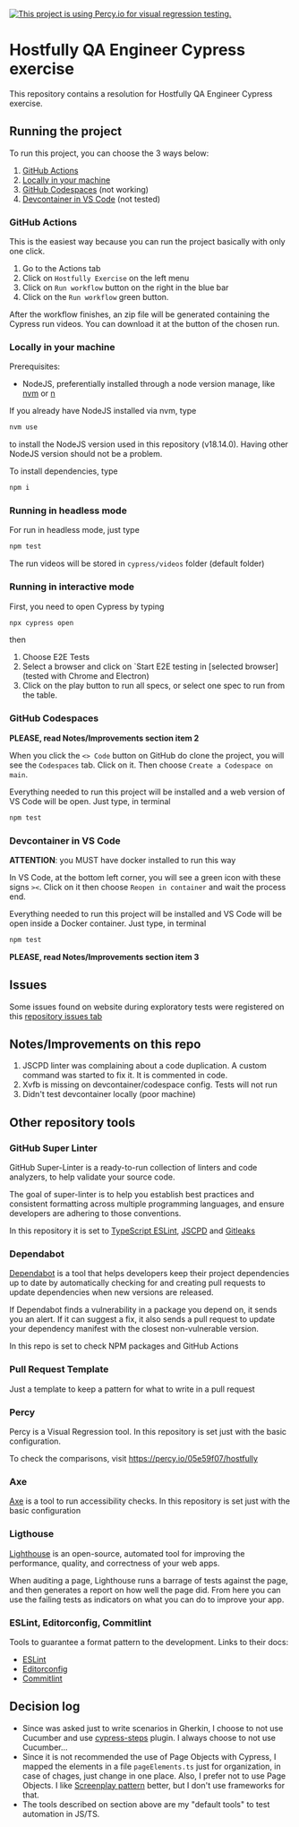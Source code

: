 [![This project is using Percy.io for visual regression testing.](https://percy.io/static/images/percy-badge.svg)](https://percy.io/05e59f07/hostfully)

# Hostfully QA Engineer Cypress exercise

This repository contains a resolution for Hostfully QA Engineer Cypress exercise.

## Running the project

To run this project, you can choose the 3 ways below:

1. [GitHub Actions](#github-actions)
1. [Locally in your machine](#locally-in-your-machine)
1. [GitHub Codespaces](#github-codespaces) (not working)
1. [Devcontainer in VS Code](#devcontainer-in-vs-code) (not tested)

### GitHub Actions

This is the easiest way because you can run the project basically with only one click.

1. Go to the Actions tab
1. Click on `Hostfully Exercise` on the left menu
1. Click on `Run workflow` button on the right in the blue bar
1. Click on the `Run workflow` green button.

After the workflow finishes, an zip file will be generated containing the Cypress run videos. You can download it at the button of the chosen run.

### Locally in your machine

Prerequisites:

- NodeJS, preferentially installed through a node version manage, like [nvm](https://github.com/nvm-sh/nvm) or [n](https://github.com/tj/n)

If you already have NodeJS installed via nvm, type

```sh
nvm use
```

to install the NodeJS version used in this repository (v18.14.0). Having other NodeJS version should not be a problem.

To install dependencies, type

```sh
npm i
```

### Running in headless mode

For run in headless mode, just type

```sh
npm test
```

The run videos will be stored in `cypress/videos` folder (default folder)

### Running in interactive mode

First, you need to open Cypress by typing

```sh
npx cypress open
```

then

1. Choose E2E Tests
1. Select a browser and click on `Start E2E testing in [selected browser] (tested with Chrome and Electron)
1. Click on the play button to run all specs, or select one spec to run from the table.

### GitHub Codespaces

**PLEASE, read Notes/Improvements section item 2**

When you click the `<> Code` button on GitHub do clone the project, you will see the `Codespaces` tab. Click on it. Then choose `Create a Codespace on main`.

Everything needed to run this project will be installed and a web version of VS Code will be open. Just type, in terminal

```sh
npm test
```

### Devcontainer in VS Code

**ATTENTION**: you MUST have docker installed to run this way

In VS Code, at the bottom left corner, you will see a green icon with these signs `><`. Click on it then choose `Reopen in container` and wait the process end.

Everything needed to run this project will be installed and VS Code will be open inside a Docker container. Just type, in terminal

```sh
npm test
```

**PLEASE, read Notes/Improvements section item 3**

## Issues

Some issues found on website during exploratory tests were registered on this [repository issues tab](https://github.com/rodmatola/hostfully-computer-database/issues)

## Notes/Improvements on this repo

1. JSCPD linter was complaining about a code duplication. A custom command was started to fix it. It is commented in code.
1. Xvfb is missing on devcontainer/codespace config. Tests will not run
1. Didn't test devcontainer locally (poor machine)

## Other repository tools

### GitHub Super Linter

GitHub Super-Linter is a ready-to-run collection of linters and code analyzers, to help validate your source code.

The goal of super-linter is to help you establish best practices and consistent formatting across multiple programming languages, and ensure developers are adhering to those conventions.

In this repository it is set to [TypeScript ESLint](https://eslint.org/), [JSCPD](https://www.npmjs.com/package/jscpd) and [Gitleaks](https://github.com/gitleaks/gitleaks)

### Dependabot

[Dependabot](https://docs.github.com/en/code-security/dependabot/working-with-dependabot) is a tool that helps developers keep their project dependencies up to date by automatically checking for and creating pull requests to update dependencies when new versions are released.

If Dependabot finds a vulnerability in a package you depend on, it sends you an alert. If it can suggest a fix, it also sends a pull request to update your dependency manifest with the closest non-vulnerable version.

In this repo is set to check NPM packages and GitHub Actions

### Pull Request Template

Just a template to keep a pattern for what to write in a pull request

### Percy

Percy is a Visual Regression tool. In this repository is set just with the basic configuration.

To check the comparisons, visit <https://percy.io/05e59f07/hostfully>

### Axe

[Axe](https://www.deque.com/axe/) is a tool to run accessibility checks. In this repository is set just with the basic configuration

### Ligthouse

[Lighthouse](https://developer.chrome.com/docs/lighthouse/overview) is an open-source, automated tool for improving the performance, quality, and correctness of your web apps. 

When auditing a page, Lighthouse runs a barrage of tests against the page, and then generates a report on how well the page did. From here you can use the failing tests as indicators on what you can do to improve your app.

### ESLint, Editorconfig, Commitlint

Tools to guarantee a format pattern to the development. Links to their docs:
- [ESLint](https://eslint.org/)
- [Editorconfig](https://editorconfig.org/)
- [Commitlint](https://github.com/conventional-changelog/commitlint)

## Decision log

- Since was asked just to write scenarios in Gherkin, I choose to not use Cucumber and use [cypress-steps](https://github.com/filiphric/cypress-plugin-steps) plugin. I always choose to not use Cucumber...
- Since it is not recommended the use of Page Objects with Cypress, I mapped the elements in a file `pageElements.ts` just for organization, in case of chages, just change in one place. Also, I prefer not to use Page Objects. I like [Screenplay pattern](https://serenity-js.org/handbook/design/screenplay-pattern/) better, but I don't use frameworks for that.
- The tools described on section above are my "default tools" to test automation in JS/TS.

